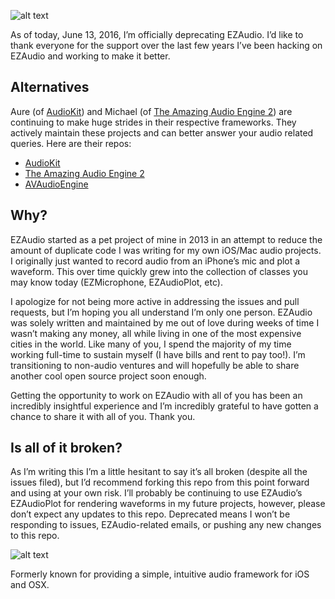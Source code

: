 ![alt text](https://cloud.githubusercontent.com/assets/1275640/15996081/9f676e26-30d8-11e6-893b-c2135dd7d3c7.png "EZAudioDeprecatedLogo")

As of today, June 13, 2016, I’m officially deprecating EZAudio. I’d like to thank everyone for the support over the last few years I’ve been hacking on EZAudio and working to make it better.

## Alternatives

Aure (of [AudioKit](http://audiokit.io/)) and Michael (of [The Amazing Audio Engine 2](https://github.com/TheAmazingAudioEngine/TheAmazingAudioEngine2)) are continuing to make huge strides in their respective frameworks. They actively maintain these projects and can better answer your audio related queries. Here are their repos:

- [AudioKit](https://github.com/audiokit/AudioKit)
- [The Amazing Audio Engine 2](https://github.com/TheAmazingAudioEngine/TheAmazingAudioEngine2)
- [AVAudioEngine](https://developer.apple.com/library/ios/documentation/AVFoundation/Reference/AVAudioEngine_Class/)

## Why?

EZAudio started as a pet project of mine in 2013 in an attempt to reduce the amount of duplicate code I was writing for my own iOS/Mac audio projects. I originally just wanted to record audio from an iPhone’s mic and plot a waveform. This over time quickly grew into the collection of classes you may know today (EZMicrophone, EZAudioPlot, etc). 

I apologize for not being more active in addressing the issues and pull requests, but I’m hoping you all understand I’m only one person. EZAudio was solely written and maintained by me out of love during weeks of time I wasn’t making any money, all while living in one of the most expensive cities in the world. Like many of you, I spend the majority of my time working full-time to sustain myself (I have bills and rent to pay too!). I’m transitioning to non-audio ventures and will hopefully be able to share another cool open source project soon enough. 

Getting the opportunity to work on EZAudio with all of you has been an incredibly insightful experience and I’m incredibly grateful to have gotten a chance to share it with all of you. Thank you.

## Is all of it broken?

As I’m writing this I’m a little hesitant to say it’s all broken (despite all the issues filed), but I’d recommend forking this repo from this point forward and using at your own risk. I’ll probably be continuing to use EZAudio’s EZAudioPlot for rendering waveforms in my future projects, however, please don’t expect any updates to this repo. Deprecated means I won’t be responding to issues, EZAudio-related emails, or pushing any new changes to this repo. 

![alt text](http://i.imgur.com/ll5q68r.png "EZAudioLogo")

Formerly known for providing a simple, intuitive audio framework for iOS and OSX.
